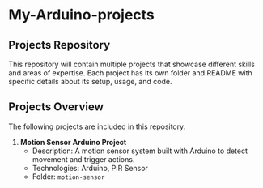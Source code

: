 # My-Arduino-projects

## Projects Repository

This repository will contain multiple projects that showcase different skills and areas of expertise. Each project has its own folder and README with specific details about its setup, usage, and code.

## Projects Overview

The following projects are included in this repository:

1. **Motion Sensor Arduino Project**
   - Description: A motion sensor system built with Arduino to detect movement and trigger actions.
   - Technologies: Arduino, PIR Sensor
   - Folder: `motion-sensor`
